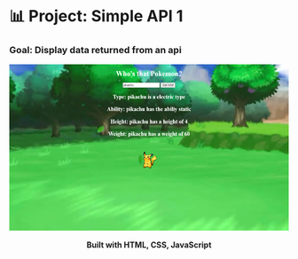 # 📊 Project: Simple API 1

### Goal: Display data returned from an api
<p align="center"><img src="css/poki.png" height=300px></p>
<p align="center"><strong>Built with HTML, CSS, JavaScript</strong></p>

